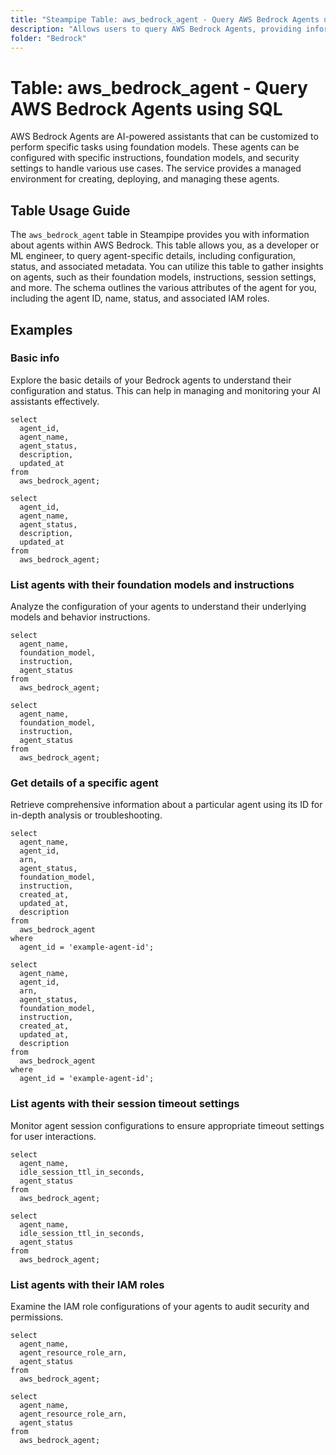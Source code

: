 ```yaml
---
title: "Steampipe Table: aws_bedrock_agent - Query AWS Bedrock Agents using SQL"
description: "Allows users to query AWS Bedrock Agents, providing information about AI-powered assistants including their configuration, status, and associated metadata."
folder: "Bedrock"
---
```


# Table: aws_bedrock_agent - Query AWS Bedrock Agents using SQL

AWS Bedrock Agents are AI-powered assistants that can be customized to perform specific tasks using foundation models. These agents can be configured with specific instructions, foundation models, and security settings to handle various use cases. The service provides a managed environment for creating, deploying, and managing these agents.

## Table Usage Guide

The `aws_bedrock_agent` table in Steampipe provides you with information about agents within AWS Bedrock. This table allows you, as a developer or ML engineer, to query agent-specific details, including configuration, status, and associated metadata. You can utilize this table to gather insights on agents, such as their foundation models, instructions, session settings, and more. The schema outlines the various attributes of the agent for you, including the agent ID, name, status, and associated IAM roles.

## Examples

### Basic info
Explore the basic details of your Bedrock agents to understand their configuration and status. This can help in managing and monitoring your AI assistants effectively.

```sql+postgres
select
  agent_id,
  agent_name,
  agent_status,
  description,
  updated_at
from
  aws_bedrock_agent;
```

```sql+sqlite
select
  agent_id,
  agent_name,
  agent_status,
  description,
  updated_at
from
  aws_bedrock_agent;
```

### List agents with their foundation models and instructions
Analyze the configuration of your agents to understand their underlying models and behavior instructions.

```sql+postgres
select
  agent_name,
  foundation_model,
  instruction,
  agent_status
from
  aws_bedrock_agent;
```

```sql+sqlite
select
  agent_name,
  foundation_model,
  instruction,
  agent_status
from
  aws_bedrock_agent;
```

### Get details of a specific agent
Retrieve comprehensive information about a particular agent using its ID for in-depth analysis or troubleshooting.

```sql+postgres
select
  agent_name,
  agent_id,
  arn,
  agent_status,
  foundation_model,
  instruction,
  created_at,
  updated_at,
  description
from
  aws_bedrock_agent
where
  agent_id = 'example-agent-id';
```

```sql+sqlite
select
  agent_name,
  agent_id,
  arn,
  agent_status,
  foundation_model,
  instruction,
  created_at,
  updated_at,
  description
from
  aws_bedrock_agent
where
  agent_id = 'example-agent-id';
```

### List agents with their session timeout settings
Monitor agent session configurations to ensure appropriate timeout settings for user interactions.

```sql+postgres
select
  agent_name,
  idle_session_ttl_in_seconds,
  agent_status
from
  aws_bedrock_agent;
```

```sql+sqlite
select
  agent_name,
  idle_session_ttl_in_seconds,
  agent_status
from
  aws_bedrock_agent;
```

### List agents with their IAM roles
Examine the IAM role configurations of your agents to audit security and permissions.

```sql+postgres
select
  agent_name,
  agent_resource_role_arn,
  agent_status
from
  aws_bedrock_agent;
```

```sql+sqlite
select
  agent_name,
  agent_resource_role_arn,
  agent_status
from
  aws_bedrock_agent;
``` 
